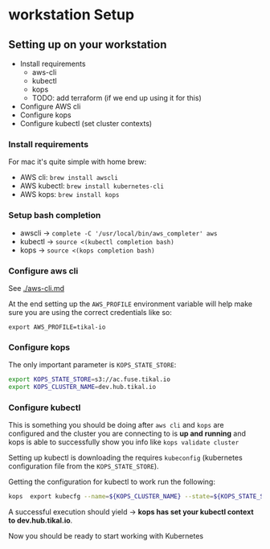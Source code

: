 # workstation Setup

## Setting up on your workstation

* Install requirements
  * aws-cli
  * kubectl
  * kops
  * TODO: add terraform (if we end up using it for this)
* Configure AWS cli
* Configure kops
* Configure kubectl (set cluster contexts)

### Install requirements
For mac it's quite simple with home brew:
* AWS cli:
  `brew install awscli`
* AWS kubectl:
  `brew install kubernetes-cli`
* AWS kops:
  `brew install kops`

### Setup bash completion
* awscli -> `complete -C '/usr/local/bin/aws_completer' aws`
* kubectl ->  `source <(kubectl completion bash)`
* kops -> `source <(kops completion bash)`

### Configure aws cli
See [./aws-cli.md](./aws-cli.md)

At the end setting up the `AWS_PROFILE` environment variable will help make sure you are using the correct credentials like so:

`export AWS_PROFILE=tikal-io`

### Configure kops

The only important parameter is `KOPS_STATE_STORE`:

```bash
export KOPS_STATE_STORE=s3://ac.fuse.tikal.io
export KOPS_CLUSTER_NAME=dev.hub.tikal.io
```

### Configure kubectl

This is something you should be doing after `aws cli` and `kops` are configured and the cluster you are connecting to is **up and running** and kops is able to successfully show you info like `kops validate cluster`

Setting up kubectl is downloading the requires `kubeconfig` (kubernetes configuration file from the `KOPS_STATE_STORE`).

Getting the configuration for kubectl to work run the following:

```bash
kops  export kubecfg --name=${KOPS_CLUSTER_NAME} --state=${KOPS_STATE_STORE}
```

A successful execution should yield -> **kops has set your kubectl context to dev.hub.tikal.io**.

Now you should be ready to start working with Kubernetes
